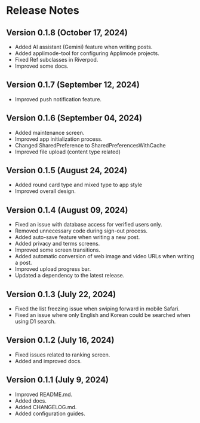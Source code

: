 # Release Notes
<!--
### New Features and Improvements
### Bug Fixes
-->
## Version 0.1.8 (October 17, 2024)
- Added AI assistant (Gemini) feature when writing posts.
- Added applimode-tool for configuring Applimode projects.
- Fixed Ref subclasses in Riverpod.
- Improved some docs.

## Version 0.1.7 (September 12, 2024)
- Improved push notification feature.

## Version 0.1.6 (September 04, 2024)
- Added maintenance screen.
- Improved app initialization process.
- Changed SharedPreference to SharedPreferencesWithCache
- Improved file upload (content type related)

## Version 0.1.5 (August 24, 2024)
- Added round card type and mixed type to app style
- Improved overall design.

## Version 0.1.4 (August 09, 2024)
- Fixed an issue with database access for verified users only.
- Removed unnecessary code during sign-out process.
- Added auto-save feature when writing a new post.
- Added privacy and terms screens.
- Improved some screen transitions.
- Added automatic conversion of web image and video URLs when writing a post.
- Improved upload progress bar.
- Updated a dependency to the latest release.

## Version 0.1.3 (July 22, 2024)
- Fixed the list freezing issue when swiping forward in mobile Safari.
- Fixed an issue where only English and Korean could be searched when using D1 search.

## Version 0.1.2 (July 16, 2024)
- Fixed issues related to ranking screen.
- Added and improved docs.

## Version 0.1.1 (July 9, 2024)
- Improved README.md.
- Added docs.
- Added CHANGELOG.md.
- Added configuration guides.